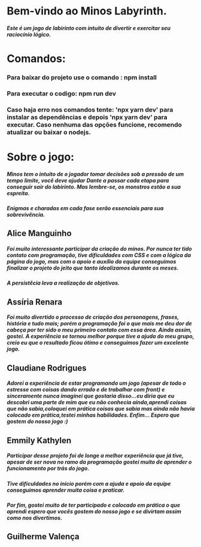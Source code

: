 <head>
    <link rel="stylesheet" href="/css/README.css">
</head>

<h1> Bem-vindo ao Minos Labyrinth. </h1>

<h5> Este é um jogo de labirinto com intuito de divertir e exercitar seu raciocínio lógico. </h5>

<h1> Comandos: </h1>

<h3> Para baixar do projeto use o comando : npm install </h3>
<h3> Para executar o codigo: npm run dev </h3>
<h3> Caso haja erro nos comandos tente: 'npx yarn dev' para instalar as dependências e depois 'npx yarn dev' para executar. Caso nenhuma das opções funcione, recomendo atualizar ou baixar o nodejs. </h3>

<h1> Sobre o jogo: </h1>
<h5> Minos tem o intuito de o jogador tomar decisões sob a pressão de um tempo limite, você deve ajudar Dante a passar cada etapa para conseguir sair do labirinto. Mas lembre-se, os monstros estão a sua espreita. </h5>
<h5> Enigmas e charadas em cada fase serão essenciais para sua sobrevivência. </h5>

<h2> Alice Manguinho </h2>

<h5> Foi muito interessante participar da criação do minos. Por nunca ter tido contato com programação, tive dificuldades com CSS e com a lógica da página do jogo, mas com o apoio e auxílio da equipe conseguimos finalizar o projeto do jeito que tanto idealizamos durante os meses. </h5>
<h5> A persistêcia leva a realizaçâo de objetivos. </h5>

<h2> Assíria Renara </h2> 

<h5> Foi muito divertido o processo de criação dos personagens, frases, história e tudo mais; porém a programação foi o que mais me deu dor de cabeça por ter sido o meu primeiro contato com essa área. Ainda assim, gostei. A experiência se tornou melhor porque tive a ajuda do meu grupo, creio eu que o resultado ficou ótimo e conseguimos fazer um excelente jogo. </h5>


<h2> Claudiane Rodrigues </h2>

<h5>Adorei a experiência de estar programando um jogo (apesar de todo o estresse com coisas dando errado e de trabalhar com front) e sinceramente nunca imaginei que gostaria disso...eu diria que eu descobri uma parte de mim que eu não conhecia ainda,aprendi coisas que não sabia,coloquei em prática coisas que sabia mas ainda não havia colocado em prática,testei minhas habilidades. Enfim... Espero que gostem do nosso jogo :)

<h2> Emmily Kathylen </h2>

<h5>Participar desse projeto foi de longe a melhor experiência que já tive, apesar de ser nova no ramo da programação gostei muito de aprender o funcionamento por trás do jogo.</h5>
<h5>Tive dificuldades no inicio porém com a ajuda e apoio da equipe conseguimos aprender muita coisa e praticar.</h5>
<h5> Por fim, gostei muito de ter participado e colocado em prática o que aprendi espero que vocês gostem do nosso jogo e se divirtam assim como nos divertimos.</h5>

<h2> Guilherme Valença </h2>


